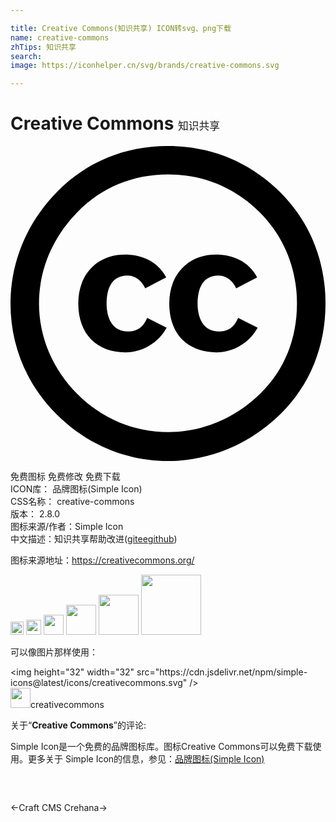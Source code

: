 ```yaml
---

title: Creative Commons(知识共享) ICON转svg、png下载
name: creative-commons
zhTips: 知识共享
search: 
image: https://iconhelper.cn/svg/brands/creative-commons.svg

---
```


# Creative Commons  <small style="font-size: 60%;font-weight: 100">知识共享</small>

<div id="svg" class="svg-wrap">
<svg role="img" viewBox="0 0 24 24" xmlns="http://www.w3.org/2000/svg"><title>Creative Commons icon</title><path d="M11.983 0c-3.292 0-6.19 1.217-8.428 3.485C1.25 5.819 0 8.844 0 12c0 3.189 1.217 6.148 3.522 8.45C5.827 22.75 8.822 24 11.983 24c3.16 0 6.222-1.25 8.593-3.583C22.815 18.214 24 15.287 24 12c0-3.255-1.186-6.214-3.458-8.483C18.238 1.217 15.275 0 11.983 0zm.033 2.17c2.7 0 5.103 1.02 6.98 2.893 1.843 1.841 2.83 4.274 2.83 6.937 0 2.696-.954 5.063-2.798 6.872-1.943 1.906-4.444 2.926-7.012 2.926-2.601 0-5.038-1.019-6.914-2.893-1.877-1.875-2.93-4.34-2.93-6.905 0-2.597 1.053-5.063 2.93-6.97 1.844-1.874 4.214-2.86 6.914-2.86zM8.68 8.278C6.723 8.278 5.165 9.66 5.165 12c0 2.38 1.465 3.722 3.581 3.722 1.358 0 2.516-.744 3.155-1.874l-1.491-.758c-.333.798-.839 1.037-1.478 1.037-1.105 0-1.61-.917-1.61-2.126 0-1.21.426-2.127 1.61-2.127.32 0 .96.173 1.332.97l1.597-.838c-.68-1.236-1.837-1.728-3.181-1.728zm6.932 0c-1.957 0-3.514 1.382-3.514 3.722 0 2.38 1.464 3.722 3.58 3.722 1.359 0 2.516-.744 3.155-1.874l-1.49-.758c-.333.798-.84 1.037-1.478 1.037-1.105 0-1.611-.917-1.611-2.126 0-1.21.426-2.127 1.61-2.127.32 0 .96.173 1.332.97l1.597-.838c-.68-1.236-1.837-1.728-3.181-1.728z"/></svg>
</div>
<detail full-name='creative-commons'></detail>

<div class="detail-page">
<p>
<span><span class="badge-success badge">免费图标</span> <span class="badge-success badge">免费修改</span>  <span class="badge-success badge">免费下载</span> </span>
<br/>
<span>
ICON库：
<span class="badge-secondary badge">品牌图标(Simple Icon)</span> 
</span>
<br/>
<span>
CSS名称：
<span class="badge-secondary badge">creative-commons</span> 
</span>

<br/>
<span>
版本：
<span class="badge-secondary badge">2.8.0</span> 
</span>
<br/>
<span>图标来源/作者：<span class="badge-light badge">Simple Icon</span></span> 
<br/>
<span class="zh-detail">中文描述：<span class="badge-primary badge">知识共享</span><span class="help-link"><span>帮助改进</span>(<a href="https://gitee.com/liuwave/icon-helper/edit/master/json/brands/creative-commons.json" target="_blank" rel="noopener noreferrer">gitee</a><a href="https://github.com/liuwave/icon-helper/edit/master/json/brands/creative-commons.json" target="_blank" rel="noopener noreferrer">github</a></span>)</span><br/>
</p>
</div><div class="description description alert alert-light"><p>图标来源地址：<a href="https://creativecommons.org/" target="_blank" rel="noopener noreferrer">https://creativecommons.org/</a></p></div>
<div class="alert alert-dark">
<img height="21" width="21" src="https://cdn.jsdelivr.net/npm/simple-icons@latest/icons/creativecommons.svg" />
<img height="24" width="24" src="https://cdn.jsdelivr.net/npm/simple-icons@latest/icons/creativecommons.svg" />
<img height="32" width="32" src="https://cdn.jsdelivr.net/npm/simple-icons@latest/icons/creativecommons.svg" />
<img height="48" width="48" src="https://cdn.jsdelivr.net/npm/simple-icons@latest/icons/creativecommons.svg" />
<img height="64" width="64" src="https://cdn.jsdelivr.net/npm/simple-icons@latest/icons/creativecommons.svg" />
<img height="96" width="96" src="https://cdn.jsdelivr.net/npm/simple-icons@latest/icons/creativecommons.svg" />

</div>
<div>
  <p>可以像图片那样使用：    
  </p>
  <div class="alert alert-primary" style="font-size: 14px">
    &lt;img height="32" width="32" src="https://cdn.jsdelivr.net/npm/simple-icons@latest/icons/creativecommons.svg" /&gt;
    <copy-btn content='<img height="32" width="32" src="https://cdn.jsdelivr.net/npm/simple-icons@latest/icons/creativecommons.svg" />'></copy-btn>
  </div>
  <div class="alert alert-secondary">
    <img height="32" width="32" src="https://cdn.jsdelivr.net/npm/simple-icons@latest/icons/creativecommons.svg" />creativecommons
    <copy-btn content="creativecommons" btn-title="复制图标名称"></copy-btn>
  </div>
</div>
<div class="icon-detail__container">
<p>关于“<b>Creative Commons</b>”的评论:</p>
</div>
<Vssue title="关于“Creative Commons”的评论" />
<div><p>Simple Icon是一个免费的品牌图标库。图标Creative Commons可以免费下载使用。更多关于  Simple Icon的信息，参见：<a target="_blank" href="https://iconhelper.cn/brands.html">品牌图标(Simple Icon)</a>
</p></div>


<div style="padding:2rem 0 " class="page-nav"><p class="inner"><span class="prev">←<router-link to="/icon/craft-cms.html">Craft CMS</router-link></span> <span class="next"><router-link to="/icon/crehana.html">Crehana</router-link>→</span></p></div>

